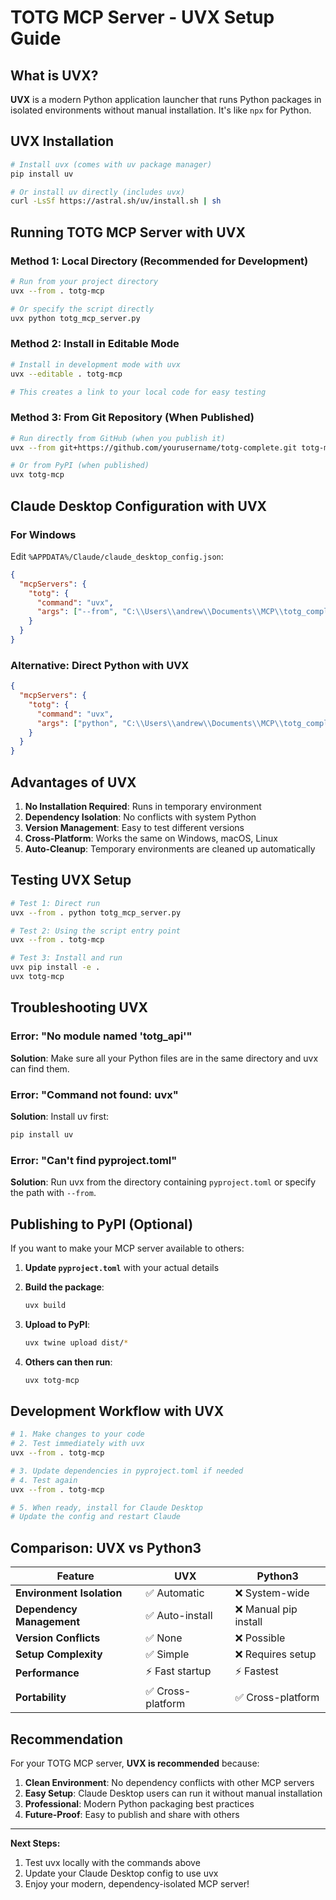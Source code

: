 # TOTG MCP Server - UVX Setup Guide

## What is UVX?

**UVX** is a modern Python application launcher that runs Python packages in isolated environments without manual installation. It's like `npx` for Python.

## UVX Installation

```bash
# Install uvx (comes with uv package manager)
pip install uv

# Or install uv directly (includes uvx)
curl -LsSf https://astral.sh/uv/install.sh | sh
```

## Running TOTG MCP Server with UVX

### Method 1: Local Directory (Recommended for Development)

```bash
# Run from your project directory
uvx --from . totg-mcp

# Or specify the script directly
uvx python totg_mcp_server.py
```

### Method 2: Install in Editable Mode

```bash
# Install in development mode with uvx
uvx --editable . totg-mcp

# This creates a link to your local code for easy testing
```

### Method 3: From Git Repository (When Published)

```bash
# Run directly from GitHub (when you publish it)
uvx --from git+https://github.com/yourusername/totg-complete.git totg-mcp

# Or from PyPI (when published)
uvx totg-mcp
```

## Claude Desktop Configuration with UVX

### For Windows

Edit `%APPDATA%/Claude/claude_desktop_config.json`:

```json
{
  "mcpServers": {
    "totg": {
      "command": "uvx",
      "args": ["--from", "C:\\Users\\andrew\\Documents\\MCP\\totg_complete", "totg-mcp"]
    }
  }
}
```

### Alternative: Direct Python with UVX

```json
{
  "mcpServers": {
    "totg": {
      "command": "uvx",
      "args": ["python", "C:\\Users\\andrew\\Documents\\MCP\\totg_complete\\totg_mcp_server.py"]
    }
  }
}
```

## Advantages of UVX

1. **No Installation Required**: Runs in temporary environment
2. **Dependency Isolation**: No conflicts with system Python
3. **Version Management**: Easy to test different versions
4. **Cross-Platform**: Works the same on Windows, macOS, Linux
5. **Auto-Cleanup**: Temporary environments are cleaned up automatically

## Testing UVX Setup

```bash
# Test 1: Direct run
uvx --from . python totg_mcp_server.py

# Test 2: Using the script entry point
uvx --from . totg-mcp

# Test 3: Install and run
uvx pip install -e .
uvx totg-mcp
```

## Troubleshooting UVX

### Error: "No module named 'totg_api'"
**Solution**: Make sure all your Python files are in the same directory and uvx can find them.

### Error: "Command not found: uvx"
**Solution**: Install uv first:
```bash
pip install uv
```

### Error: "Can't find pyproject.toml"
**Solution**: Run uvx from the directory containing `pyproject.toml` or specify the path with `--from`.

## Publishing to PyPI (Optional)

If you want to make your MCP server available to others:

1. **Update `pyproject.toml`** with your actual details
2. **Build the package**:
   ```bash
   uvx build
   ```

3. **Upload to PyPI**:
   ```bash
   uvx twine upload dist/*
   ```

4. **Others can then run**:
   ```bash
   uvx totg-mcp
   ```

## Development Workflow with UVX

```bash
# 1. Make changes to your code
# 2. Test immediately with uvx
uvx --from . totg-mcp

# 3. Update dependencies in pyproject.toml if needed
# 4. Test again
uvx --from . totg-mcp

# 5. When ready, install for Claude Desktop
# Update the config and restart Claude
```

## Comparison: UVX vs Python3

| Feature | UVX | Python3 |
|---------|-----|----------|
| **Environment Isolation** | ✅ Automatic | ❌ System-wide |
| **Dependency Management** | ✅ Auto-install | ❌ Manual pip install |
| **Version Conflicts** | ✅ None | ❌ Possible |
| **Setup Complexity** | ✅ Simple | ❌ Requires setup |
| **Performance** | ⚡ Fast startup | ⚡ Fastest |
| **Portability** | ✅ Cross-platform | ✅ Cross-platform |

## Recommendation

For your TOTG MCP server, **UVX is recommended** because:

1. **Clean Environment**: No dependency conflicts with other MCP servers
2. **Easy Setup**: Claude Desktop users can run it without manual installation
3. **Professional**: Modern Python packaging best practices
4. **Future-Proof**: Easy to publish and share with others

---

**Next Steps:**
1. Test uvx locally with the commands above
2. Update your Claude Desktop config to use uvx
3. Enjoy your modern, dependency-isolated MCP server!
